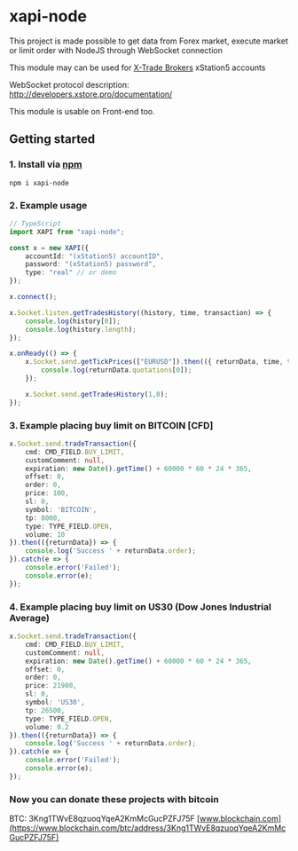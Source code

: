 # xapi-node

This project is made possible to get data from Forex market, execute market or limit order with NodeJS through WebSocket connection

This module may can be used for [X-Trade Brokers](https://www.xtb.com/en) xStation5 accounts

WebSocket protocol description: http://developers.xstore.pro/documentation/

This module is usable on Front-end too.

## Getting started

### 1. Install via [npm](https://www.npmjs.com/package/xapi-node)

```
npm i xapi-node
```

### 2. Example usage
```ts
// TypeScript
import XAPI from "xapi-node";

const x = new XAPI({
    accountId: "(xStation5) accountID",
    password: "(xStation5) password",
    type: "real" // or demo
});

x.connect();

x.Socket.listen.getTradesHistory((history, time, transaction) => {
    console.log(history[0]);
    console.log(history.length);
});

x.onReady(() => {
    x.Socket.send.getTickPrices(["EURUSD"]).then(({ returnData, time, transaction }) => {
        console.log(returnData.quotations[0]);
    });

    x.Socket.send.getTradesHistory(1,0);
});
```

### 3. Example placing buy limit on BITCOIN [CFD]
```ts
x.Socket.send.tradeTransaction({
    cmd: CMD_FIELD.BUY_LIMIT,
    customComment: null,
    expiration: new Date().getTime() + 60000 * 60 * 24 * 365,
    offset: 0,
    order: 0,
    price: 100,
    sl: 0,
    symbol: 'BITCOIN',
    tp: 8000,
    type: TYPE_FIELD.OPEN,
    volume: 10
}).then(({returnData}) => {
    console.log('Success ' + returnData.order);
}).catch(e => {
    console.error('Failed');
    console.error(e);
});
```

### 4. Example placing buy limit on US30 (Dow Jones Industrial Average)
```ts
x.Socket.send.tradeTransaction({
    cmd: CMD_FIELD.BUY_LIMIT,
    customComment: null,
    expiration: new Date().getTime() + 60000 * 60 * 24 * 365,
    offset: 0,
    order: 0,
    price: 21900,
    sl: 0,
    symbol: 'US30',
    tp: 26500,
    type: TYPE_FIELD.OPEN,
    volume: 0.2
}).then(({returnData}) => {
    console.log('Success ' + returnData.order);
}).catch(e => {
    console.error('Failed');
    console.error(e);
});
```

### Now you can donate these projects with bitcoin
BTC: 3Kng1TWvE8qzuoqYqeA2KmMcGucPZFJ75F [www.blockchain.com](https://www.blockchain.com/btc/address/3Kng1TWvE8qzuoqYqeA2KmMcGucPZFJ75F)
